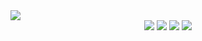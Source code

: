 <img src="https://capsule-render.vercel.app/api?type=transparent&color=auto&height=300&section=header&text=Welcome!&fontSize=90&fontColor=white" />

<div align="center">
	<img src="https://img.shields.io/badge/Kotlin-7F52FF?style=flat&logo=Kotlin&logoColor=white" />
	<img src="https://img.shields.io/badge/Android Studio-3DDC84?style=flat&logo=Swift&logoColor=white" />
	<img src="https://img.shields.io/badge/Swift-F05138?style=flat&logo=Swift&logoColor=white" />
	<img src="https://img.shields.io/badge/Xcode-147EFB?style=flat&logo=Xcode&logoColor=white" />
</div>
